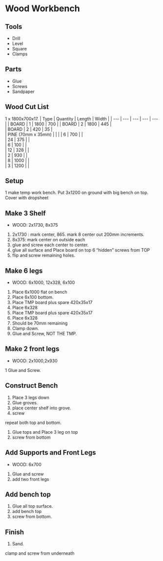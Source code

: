 
# Wood Workbench

## Tools
* Drill
* Level
* Square
* Clamps				

## Parts
* Glue
* Screws
* Sandpaper				

## Wood Cut List
1 x 1800x700x17.
| Type | Quantity | Length | Width |
| --- | --- | --- | --- | --- |
| BOARD | 1 | 1800 | 700 |
| BOARD | 2	| 1800 | 445 |		
| BOARD | 2	| 420 |	35 |	
| PINE (70mm x 35mm) | | |
| 6	| 700 | |			
| 24 | 375 | |			
| 6	| 100 | |		
| 12 | 328 | |		
| 2 | 930 | |		
| 8 | 1000 | |		
| 3	| 1200 | |		
					
## Setup					
1	make temp work bench. Put 3x1200 on ground with big bench on top. Cover with dropsheet				

## Make 3 Shelf				
* WOOD: 2x1730, 8x375				
					
1. 2x1730 : mark center, 865. mark 8 center out 200mm increments.				
1. 8x375: mark center on outside each				
1. glue and screw each center to center.				
1. glue all surface and Place board on top 6 “hidden” screws from TOP				
1. flip and screw remaining holes.				

## Make 6 legs					
* WOOD: 6x1000, 12x328, 6x100				
					
1. Place 6x1000 flat on bench				
1. Place 6x100 bottom.				
1. Place TMP board plus spare 420x35x17				
1. Place 6x328				
1. Place TMP board plus spare 420x35x17				
1. Place 6x328				
1. Should be 70mm remaining				
1. Clamp down.				
1. Glue and Screw, NOT THE TMP.				

## Make 2 front legs					
* WOOD: 2x1000,2x930				
					
1	Glue and Screw.				
		
## Construct Bench			
1. Place 3 legs down					
1. Glue groves.
1. place center shelf into grove.					
1. screw					

repeat both top and bottom.					
					
1. Glue tops and Place 3 leg on top					
1. screw from bottom
					
## Add Supports and Front Legs					
* WOOD: 6x700

1. Glue and screw					
1. add two front legs				

## Add bench top
1. Glue all top surface.
1. add bench top
1. screw from bottom.

## Finish
1. Sand.

					
clamp and screw from underneath					

